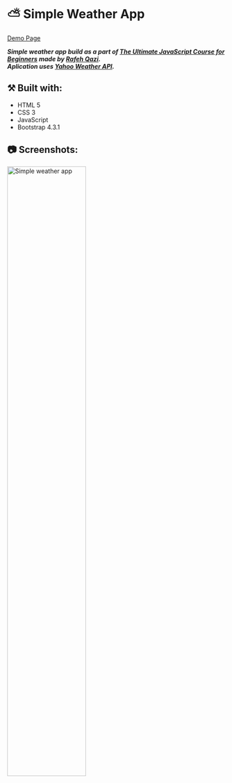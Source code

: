 # ⛅ Simple Weather App

[Demo Page](https://wiktorw0.github.io/simple-weather-app/)

***Simple weather app build as a part of [The Ultimate JavaScript Course for Beginners](https://www.cleverprogrammer.com/) made by [Rafeh Qazi](https://github.com/CleverProgrammer).***
</br>
***Aplication uses [Yahoo Weather API](https://rapidapi.com/apishub/api/yahoo-weather5/).***
 
## ⚒️ Built with:
- HTML 5
- CSS 3
- JavaScript
- Bootstrap 4.3.1

## 📷 Screenshots:
<img src="https://i.imgur.com/6ItUHPf.png" height="60%" width="60%" alt="Simple weather app"/>
<br />
